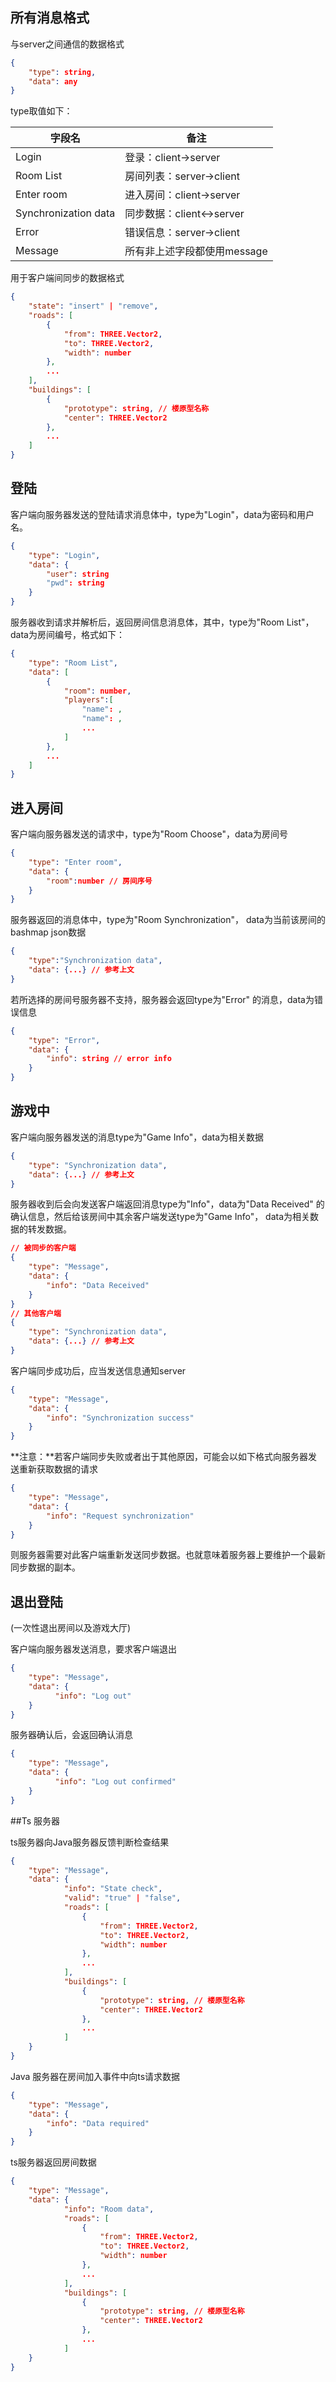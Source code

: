 ## 所有消息格式

与server之间通信的数据格式

```json
{
    "type": string,
    "data": any 
}
```

type取值如下：

| 字段名               | 备注                        |
| -------------------- | --------------------------- |
| Login                | 登录：client->server        |
| Room List            | 房间列表：server->client    |
| Enter room           | 进入房间：client->server    |
| Synchronization data | 同步数据：client<->server   |
| Error                | 错误信息：server->client    |
| Message              | 所有非上述字段都使用message |



用于客户端间同步的数据格式

```json
{
    "state": "insert" | "remove",
    "roads": [
        {
            "from": THREE.Vector2,
            "to": THREE.Vector2,
            "width": number
        },
        ...
    ],
    "buildings": [
        {
            "prototype": string, // 楼原型名称
            "center": THREE.Vector2
        },
		...
    ]
}
```



## 登陆

客户端向服务器发送的登陆请求消息体中，type为"Login"，data为密码和用户名。

```json
{
    "type": "Login",
    "data": {
        "user": string
        "pwd": string
    }
}
```

服务器收到请求并解析后，返回房间信息消息体，其中，type为"Room List"，data为房间编号，格式如下：

```json
{
	"type": "Room List",
    "data": [
        {
        	"room": number,
            "players":[
                "name": ,
                "name": ,
                ...
            ]
		},
        ...
	]
}
```



## 进入房间

客户端向服务器发送的请求中，type为"Room Choose"，data为房间号

```json
{
    "type": "Enter room",
    "data": {
        "room":number // 房间序号
    }
}
```

服务器返回的消息体中，type为"Room Synchronization"， data为当前该房间的bashmap json数据

```json
{
	"type":"Synchronization data",
    "data": {...} // 参考上文
}
```

若所选择的房间号服务器不支持，服务器会返回type为"Error" 的消息，data为错误信息

```json
{
	"type": "Error",
	"data": {
        "info": string // error info
    }
}
```

## 游戏中

客户端向服务器发送的消息type为"Game Info"，data为相关数据

```json
{
    "type": "Synchronization data",
    "data": {...} // 参考上文
}
```

服务器收到后会向发送客户端返回消息type为"Info"，data为"Data Received" 的确认信息，然后给该房间中其余客户端发送type为"Game Info"， data为相关数据的转发数据。

```json
// 被同步的客户端
{
    "type": "Message",
    "data": {
     	"info": "Data Received"   
    }
}
// 其他客户端
{
    "type": "Synchronization data",
    "data": {...} // 参考上文
}

```

客户端同步成功后，应当发送信息通知server

```json
{
    "type": "Message",
    "data": {
        "info": "Synchronization success"
    } 
}

```

**注意：**若客户端同步失败或者出于其他原因，可能会以如下格式向服务器发送重新获取数据的请求

```json
{
    "type": "Message",
    "data": {
        "info": "Request synchronization"
    } 
}

```

则服务器需要对此客户端重新发送同步数据。也就意味着服务器上要维护一个最新同步数据的副本。



## 退出登陆

(一次性退出房间以及游戏大厅)

客户端向服务器发送消息，要求客户端退出

```json
{
    "type": "Message",
    "data": {
  		  "info": "Log out"
	} 
}

```

服务器确认后，会返回确认消息

```json
{
    "type": "Message",
    "data": {
  		  "info": "Log out confirmed"
	} 
}

```

##Ts 服务器

ts服务器向Java服务器反馈判断检查结果

```json
{
    "type": "Message",
    "data": {
            "info": "State check",
            "valid": "true" | "false",
            "roads": [
                {
                    "from": THREE.Vector2,
                    "to": THREE.Vector2,
                    "width": number
                },
                ...
            ],
            "buildings": [
                {
                    "prototype": string, // 楼原型名称
                    "center": THREE.Vector2
                },
                ...
            ]
	} 
}
```

Java 服务器在房间加入事件中向ts请求数据

```json
{
    "type": "Message",
    "data": {
        "info": "Data required"
    }
}
```

ts服务器返回房间数据

```json
{
    "type": "Message",
    "data": {
            "info": "Room data",
            "roads": [
                {
                    "from": THREE.Vector2,
                    "to": THREE.Vector2,
                    "width": number
                },
                ...
            ],
            "buildings": [
                {
                    "prototype": string, // 楼原型名称
                    "center": THREE.Vector2
                },
                ...
            ]
	} 
}
```